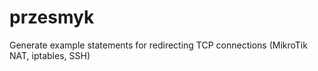 # przesmyk
Generate example statements for redirecting TCP connections (MikroTik NAT, iptables, SSH)
